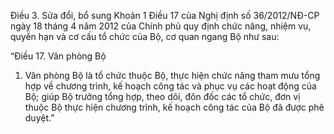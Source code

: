 Điều 3. Sửa đổi, bổ sung Khoản 1 Điều 17 của Nghị định số 36/2012/NĐ-CP ngày 18 tháng 4 năm 2012 của Chính phủ quy định chức năng, nhiệm vụ, quyền hạn và cơ cấu tổ chức của Bộ, cơ quan ngang Bộ như sau:

“Điều 17. Văn phòng Bộ

1. Văn phòng Bộ là tổ chức thuộc Bộ, thực hiện chức năng tham mưu tổng hợp về chương trình, kế hoạch công tác và phục vụ các hoạt động của Bộ; giúp Bộ trưởng tổng hợp, theo dõi, đôn đốc các tổ chức, đơn vị thuộc Bộ thực hiện chương trình, kế hoạch công tác của Bộ đã được phê duyệt.”